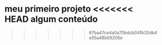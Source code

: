 meu primeiro projeto
<<<<<<< HEAD
algum conteúdo
=======
>>>>>>> 67ba47ce4a0a70bdcb04fb32db4e55a48b69206e
